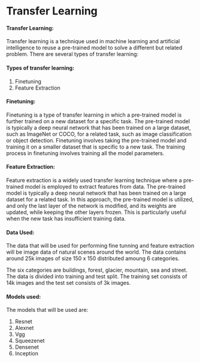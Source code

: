 # Transfer Learning

#### Transfer Learning:
Transfer learning is a technique used in machine learning and artificial intelligence to reuse a pre-trained model to solve a different but related problem. There are several types of transfer learning:

#### Types of transfer learning:
1. Finetuning
2. Feature Extraction

#### Finetuning:
Finetuning is a type of transfer learning in which a pre-trained model is further trained on a new dataset for a specific task. The pre-trained model is typically a deep neural network that has been trained on a large dataset, such as ImageNet or COCO, for a related task, such as image classification or object detection. Finetuning involves taking the pre-trained model and training it on a smaller dataset that is specific to a new task. The training process in finetuning involves training all the model parameters.

#### Feature Extraction:
Feature extraction is a widely used transfer learning technique where a pre-trained model is employed to extract features from data. The pre-trained model is typically a deep neural network that has been trained on a large dataset for a related task. In this approach, the pre-trained model is utilized, and only the last layer of the network is modified, and its weights are updated, while keeping the other layers frozen. This is particularly useful when the new task has insufficient training data. 

#### Data Used:

The data that will be used for performing fine tunning and feature extraction will be image data of natural scenes around the world. The data contains around 25k images of size 150 x 150 distributed amoung 6 categories.

The six categories are buildings, forest, glacier, mountain, sea and street. The data is divided into training and test split. The training set consists of 14k images and the test set consists of 3k images.

#### Models used:

The models that will be used are: 
1. Resnet
2. Alexnet
3. Vgg
4. Squeezenet
5. Densenet
6. Inception







